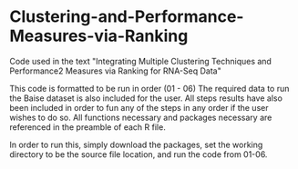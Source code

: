 # Clustering-and-Performance-Measures-via-Ranking
Code used in the text "Integrating Multiple Clustering Techniques and Performance2 Measures via Ranking for RNA-Seq Data"

This code is formatted to be run in order (01 - 06)
The required data to run the Baise dataset is also included for the user. 
All steps results have also been included in order to fun any of the steps in any order if the user wishes to do so. 
All functions necessary and packages necessary are referenced in the preamble of each R file. 

In order to run this, simply download the packages, set the working directory to be the source file location, and run the code from 01-06.
